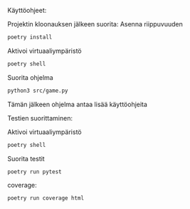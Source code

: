 Käyttöohjeet:

Projektin kloonauksen jälkeen suorita:
Asenna riippuvuuden
```bash
poetry install
```
Aktivoi virtuaaliympäristö
```bash
poetry shell
```
Suorita ohjelma
```bash
python3 src/game.py
```
Tämän jälkeen ohjelma antaa lisää käyttöohjeita

Testien suorittaminen:

Aktivoi virtuaaliympäristö
```bash
poetry shell
```
Suorita testit
```bash
poetry run pytest
```
coverage:
```bash
poetry run coverage html
```